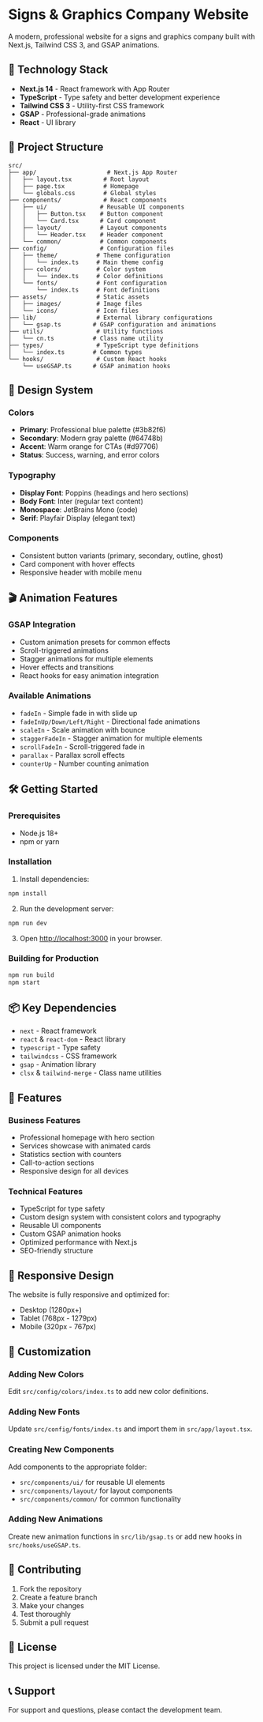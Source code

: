 # Signs & Graphics Company Website

A modern, professional website for a signs and graphics company built with Next.js, Tailwind CSS 3, and GSAP animations.

## 🚀 Technology Stack

- **Next.js 14** - React framework with App Router
- **TypeScript** - Type safety and better development experience
- **Tailwind CSS 3** - Utility-first CSS framework
- **GSAP** - Professional-grade animations
- **React** - UI library

## 📁 Project Structure

```
src/
├── app/                    # Next.js App Router
│   ├── layout.tsx         # Root layout
│   ├── page.tsx           # Homepage
│   └── globals.css        # Global styles
├── components/            # React components
│   ├── ui/               # Reusable UI components
│   │   ├── Button.tsx    # Button component
│   │   └── Card.tsx      # Card component
│   ├── layout/           # Layout components
│   │   └── Header.tsx    # Header component
│   └── common/           # Common components
├── config/               # Configuration files
│   ├── theme/           # Theme configuration
│   │   └── index.ts     # Main theme config
│   ├── colors/          # Color system
│   │   └── index.ts     # Color definitions
│   └── fonts/           # Font configuration
│       └── index.ts     # Font definitions
├── assets/              # Static assets
│   ├── images/          # Image files
│   └── icons/           # Icon files
├── lib/                 # External library configurations
│   └── gsap.ts         # GSAP configuration and animations
├── utils/               # Utility functions
│   └── cn.ts           # Class name utility
├── types/               # TypeScript type definitions
│   └── index.ts        # Common types
└── hooks/               # Custom React hooks
    └── useGSAP.ts      # GSAP animation hooks
```

## 🎨 Design System

### Colors
- **Primary**: Professional blue palette (#3b82f6)
- **Secondary**: Modern gray palette (#64748b)
- **Accent**: Warm orange for CTAs (#d97706)
- **Status**: Success, warning, and error colors

### Typography
- **Display Font**: Poppins (headings and hero sections)
- **Body Font**: Inter (regular text content)
- **Monospace**: JetBrains Mono (code)
- **Serif**: Playfair Display (elegant text)

### Components
- Consistent button variants (primary, secondary, outline, ghost)
- Card component with hover effects
- Responsive header with mobile menu

## 🎬 Animation Features

### GSAP Integration
- Custom animation presets for common effects
- Scroll-triggered animations
- Stagger animations for multiple elements
- Hover effects and transitions
- React hooks for easy animation integration

### Available Animations
- `fadeIn` - Simple fade in with slide up
- `fadeInUp/Down/Left/Right` - Directional fade animations
- `scaleIn` - Scale animation with bounce
- `staggerFadeIn` - Stagger animation for multiple elements
- `scrollFadeIn` - Scroll-triggered fade in
- `parallax` - Parallax scroll effects
- `counterUp` - Number counting animation

## 🛠️ Getting Started

### Prerequisites
- Node.js 18+ 
- npm or yarn

### Installation

1. Install dependencies:
```bash
npm install
```

2. Run the development server:
```bash
npm run dev
```

3. Open [http://localhost:3000](http://localhost:3000) in your browser.

### Building for Production

```bash
npm run build
npm start
```

## 📦 Key Dependencies

- `next` - React framework
- `react` & `react-dom` - React library
- `typescript` - Type safety
- `tailwindcss` - CSS framework
- `gsap` - Animation library
- `clsx` & `tailwind-merge` - Class name utilities

## 🎯 Features

### Business Features
- Professional homepage with hero section
- Services showcase with animated cards
- Statistics section with counters
- Call-to-action sections
- Responsive design for all devices

### Technical Features
- TypeScript for type safety
- Custom design system with consistent colors and typography
- Reusable UI components
- Custom GSAP animation hooks
- Optimized performance with Next.js
- SEO-friendly structure

## 📱 Responsive Design

The website is fully responsive and optimized for:
- Desktop (1280px+)
- Tablet (768px - 1279px)
- Mobile (320px - 767px)

## 🎨 Customization

### Adding New Colors
Edit `src/config/colors/index.ts` to add new color definitions.

### Adding New Fonts
Update `src/config/fonts/index.ts` and import them in `src/app/layout.tsx`.

### Creating New Components
Add components to the appropriate folder:
- `src/components/ui/` for reusable UI elements
- `src/components/layout/` for layout components
- `src/components/common/` for common functionality

### Adding New Animations
Create new animation functions in `src/lib/gsap.ts` or add new hooks in `src/hooks/useGSAP.ts`.

## 🤝 Contributing

1. Fork the repository
2. Create a feature branch
3. Make your changes
4. Test thoroughly
5. Submit a pull request

## 📄 License

This project is licensed under the MIT License.

## 📞 Support

For support and questions, please contact the development team.
